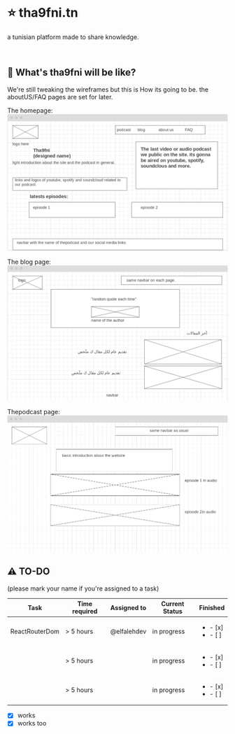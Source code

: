 # :star: tha9fni.tn
a tunisian platform made to share knowledge.

<br />

## :rocket: What's tha9fni will be like? 
We're still tweaking the wireframes but this is How its going to be. the aboutUS/FAQ pages are set for later.


The homepage:
![homepage](homepage_tha9fni.png)


The blog page:
![blogpage](blog_tha9fni.png)

Thepodcast page:
![podcast](podcast_tha9fni.png)


## :warning: TO-DO
(please mark your name if you're assigned to a task)

| Task           | Time required | Assigned to   | Current Status | Finished | 
|----------------|---------------|---------------|----------------|-----------|
| ReactRouterDom | > 5 hours     | @elfalehdev   | in progress |   <ul><li>- [x] </li><li>- [ ] </li></ul> 
|                | > 5 hours     |               | in progress |  <ul><li>- [x] </li><li>- [ ] </li></ul>
|                | > 5 hours     |               | in progress | <ul><li>- [x] </li><li>- [ ] </li></ul>

- [x] works
- [x] works too
